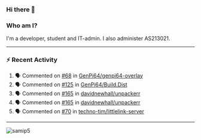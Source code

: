 ### Hi there 👋

### Who am I?
I'm a developer, student and IT-admin. I also administer AS213021.

---
### :zap: Recent Activity
<!--START_SECTION:activity-->
1. 🗣 Commented on [#68](https://github.com/GenPi64/genpi64-overlay/issues/68) in [GenPi64/genpi64-overlay](https://github.com/GenPi64/genpi64-overlay)
2. 🗣 Commented on [#125](https://github.com/GenPi64/Build.Dist/issues/125) in [GenPi64/Build.Dist](https://github.com/GenPi64/Build.Dist)
3. 🗣 Commented on [#165](https://github.com/davidnewhall/unpackerr/issues/165) in [davidnewhall/unpackerr](https://github.com/davidnewhall/unpackerr)
4. 🗣 Commented on [#165](https://github.com/davidnewhall/unpackerr/issues/165) in [davidnewhall/unpackerr](https://github.com/davidnewhall/unpackerr)
5. 🗣 Commented on [#70](https://github.com/techno-tim/littlelink-server/issues/70) in [techno-tim/littlelink-server](https://github.com/techno-tim/littlelink-server)
<!--END_SECTION:activity-->
---

<img align="center" src="https://github-readme-stats.vercel.app/api?username=samip5&show_icons=true" alt="samip5" />
